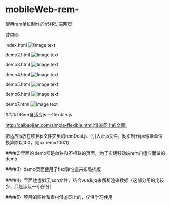 # mobileWeb-rem-
使用rem单位制作的h5移动端网页

效果图

index.html
![Image text](https://github.com/lilyping/mobileWeb-rem-/blob/master/demo/imgs/1.png)

demo2.html
![Image text](https://github.com/lilyping/mobileWeb-rem-/blob/master/demo/imgs/2.png)

demo3.html
![Image text](https://github.com/lilyping/mobileWeb-rem-/blob/master/demo/imgs/3.png)

demo4.html
![Image text](https://github.com/lilyping/mobileWeb-rem-/blob/master/demo/imgs/4.png)

demo5.html
![Image text](https://github.com/lilyping/mobileWeb-rem-/blob/master/demo/imgs/5.png)

demo6.html
![Image text](https://github.com/lilyping/mobileWeb-rem-/blob/master/demo/imgs/6.png)

demo7.html
![Image text](https://github.com/lilyping/mobileWeb-rem-/blob/master/demo/imgs/7.png)


####1)Rem自适应js---flexible.js

http://caibaojian.com/simple-flexible.html(借鉴网上的文章)

把适应js放在项目js文件夹里的remDeal.js（引入此js文件，网页制作px像素单位换算除以100，则px:rem=100:1）

####2)里面的demo都是单独和不相联的页面，为了实践移动端rem自适应而做的demo

####3）demo页面使用了flex弹性盒来布局排版

####4）里面也虚拟了json文件，结合vue和jq来解析渲染数据（这部分用的比较少，只是涉及一小部分）

####5）项目的图片和素材借鉴网上的，仅供学习使用



